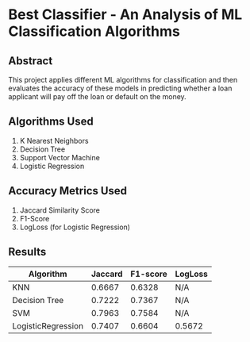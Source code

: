 # Best Classifier - An Analysis of ML Classification Algorithms

## Abstract
This project applies different ML algorithms for classification and then evaluates the accuracy of these models in predicting whether a loan applicant will pay off the loan or default on the money.

## Algorithms Used
1. K Nearest Neighbors
2. Decision Tree
3. Support Vector Machine
4. Logistic Regression

## Accuracy Metrics Used
1. Jaccard Similarity Score
2. F1-Score
3. LogLoss (for Logistic Regression)

## Results
| Algorithm          | Jaccard | F1-score | LogLoss |
|--------------------|---------|----------|---------|
| KNN                | 0.6667  | 0.6328   | N/A     |
| Decision Tree      | 0.7222  | 0.7367   | N/A     |
| SVM                | 0.7963  | 0.7584   | N/A     |
| LogisticRegression | 0.7407  | 0.6604   | 0.5672  |
